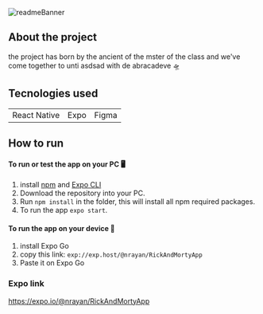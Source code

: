 ![readmeBanner](https://user-images.githubusercontent.com/28107591/138726044-29e0f638-5c4e-43b4-a2dc-89c6a6dd0608.png)

## About the project 
the project has born by the ancient of the mster of the class and we've come together to unti asdsad with de abracadeve 🛸

## Tecnologies used
<table>
<tr>
  <td>
    React Native
  </td>
   <td>
    Expo
  </td>
   <td>
    Figma
  </td>
</tr>
</table>

## How to run 

#### To run or test the app on your PC 🖥️

1. install [npm](https://nodejs.org/en/download/) and [Expo CLI](https://docs.expo.dev/get-started/installation/)
2. Download the repository into your PC.
3. Run `npm install` in the folder, this will install all npm required packages.
4. To run the app `expo start`.

#### To run the app on your device 📱
1. install Expo Go 
2. copy this link: `exp://exp.host/@nrayan/RickAndMortyApp`
3. Paste it on Expo Go


### Expo link
https://expo.io/@nrayan/RickAndMortyApp

